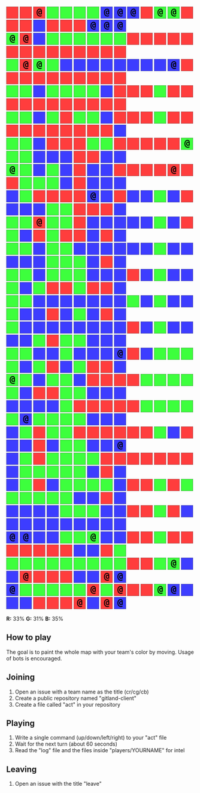 ![](icons/ur) ![](icons/ur) ![](icons/cr) ![](icons/ug) ![](icons/ug) ![](icons/ug) ![](icons/ug) ![](icons/cb) ![](icons/cb) ![](icons/cb) ![](icons/ur) ![](icons/cg) ![](icons/cg) ![](icons/ur) ![](icons/ur) ![](icons/ur) ![](icons/ub) ![](icons/ur) ![](icons/ur) ![](icons/ur) ![](icons/cb) ![](icons/cb) ![](icons/cb)  
![](icons/cg) ![](icons/cr) ![](icons/ub) ![](icons/ug) ![](icons/ug) ![](icons/ug) ![](icons/ug) ![](icons/ug) ![](icons/ug) ![](icons/ur) ![](icons/ur) ![](icons/ur) ![](icons/ur) ![](icons/ur) ![](icons/ur) ![](icons/ur) ![](icons/ur) ![](icons/ur) ![](icons/ur) ![](icons/ur) ![](icons/ur) ![](icons/ur) ![](icons/ur)  
![](icons/ug) ![](icons/cr) ![](icons/cg) ![](icons/ug) ![](icons/ub) ![](icons/ub) ![](icons/ub) ![](icons/ub) ![](icons/ub) ![](icons/ub) ![](icons/ub) ![](icons/ub) ![](icons/cb) ![](icons/ur) ![](icons/ur) ![](icons/ur) ![](icons/ur) ![](icons/ur) ![](icons/ur) ![](icons/ur) ![](icons/ur) ![](icons/ur) ![](icons/ur)  
![](icons/ug) ![](icons/ug) ![](icons/ub) ![](icons/ug) ![](icons/ug) ![](icons/ug) ![](icons/ug) ![](icons/ub) ![](icons/ur) ![](icons/ur) ![](icons/ur) ![](icons/ug) ![](icons/ur) ![](icons/ur) ![](icons/ur) ![](icons/ur) ![](icons/ur) ![](icons/ur) ![](icons/ur) ![](icons/ur) ![](icons/ur) ![](icons/ur) ![](icons/ur)  
![](icons/ug) ![](icons/ug) ![](icons/ub) ![](icons/ug) ![](icons/ur) ![](icons/ug) ![](icons/ug) ![](icons/ub) ![](icons/ur) ![](icons/ur) ![](icons/ur) ![](icons/ug) ![](icons/ur) ![](icons/ur) ![](icons/ur) ![](icons/ur) ![](icons/ur) ![](icons/ur) ![](icons/ur) ![](icons/ur) ![](icons/ur) ![](icons/ur) ![](icons/ub)  
![](icons/ug) ![](icons/ug) ![](icons/ub) ![](icons/ur) ![](icons/ur) ![](icons/ur) ![](icons/ug) ![](icons/ug) ![](icons/ur) ![](icons/ur) ![](icons/ur) ![](icons/ur) ![](icons/ur) ![](icons/cg) ![](icons/ug) ![](icons/ug) ![](icons/ub) ![](icons/ub) ![](icons/ub) ![](icons/ur) ![](icons/ur) ![](icons/ub) ![](icons/ub)  
![](icons/cg) ![](icons/ug) ![](icons/ub) ![](icons/ug) ![](icons/ub) ![](icons/ur) ![](icons/ub) ![](icons/ub) ![](icons/ur) ![](icons/ur) ![](icons/ur) ![](icons/ur) ![](icons/cr) ![](icons/ur) ![](icons/ur) ![](icons/ug) ![](icons/ug) ![](icons/ug) ![](icons/ub) ![](icons/ur) ![](icons/ub) ![](icons/ub) ![](icons/ub)  
![](icons/ub) ![](icons/ug) ![](icons/ur) ![](icons/ur) ![](icons/ur) ![](icons/ur) ![](icons/cb) ![](icons/ub) ![](icons/ur) ![](icons/ub) ![](icons/ub) ![](icons/ug) ![](icons/ub) ![](icons/ur) ![](icons/ub) ![](icons/ub) ![](icons/ub) ![](icons/ug) ![](icons/ug) ![](icons/ur) ![](icons/ur) ![](icons/ur) ![](icons/ub)  
![](icons/ug) ![](icons/ug) ![](icons/cr) ![](icons/ug) ![](icons/ug) ![](icons/ur) ![](icons/ub) ![](icons/ub) ![](icons/ub) ![](icons/ub) ![](icons/ub) ![](icons/ug) ![](icons/ub) ![](icons/ur) ![](icons/ug) ![](icons/ub) ![](icons/ur) ![](icons/ug) ![](icons/ur) ![](icons/ur) ![](icons/ub) ![](icons/ur) ![](icons/ub)  
![](icons/ug) ![](icons/ug) ![](icons/ub) ![](icons/ug) ![](icons/ug) ![](icons/ub) ![](icons/ub) ![](icons/ub) ![](icons/ub) ![](icons/ub) ![](icons/ub) ![](icons/ug) ![](icons/ub) ![](icons/ub) ![](icons/ub) ![](icons/ub) ![](icons/ub) ![](icons/ug) ![](icons/ug) ![](icons/ug) ![](icons/ub) ![](icons/ur) ![](icons/ub)  
![](icons/ug) ![](icons/ug) ![](icons/ub) ![](icons/ug) ![](icons/ug) ![](icons/ug) ![](icons/ub) ![](icons/ub) ![](icons/ub) ![](icons/ur) ![](icons/ub) ![](icons/ug) ![](icons/ub) ![](icons/ub) ![](icons/ug) ![](icons/ub) ![](icons/ug) ![](icons/ur) ![](icons/ur) ![](icons/ug) ![](icons/ur) ![](icons/ur) ![](icons/ub)  
![](icons/ug) ![](icons/ug) ![](icons/ub) ![](icons/ub) ![](icons/ub) ![](icons/ub) ![](icons/ub) ![](icons/ub) ![](icons/ub) ![](icons/ug) ![](icons/ub) ![](icons/ug) ![](icons/ub) ![](icons/ub) ![](icons/ug) ![](icons/ub) ![](icons/ub) ![](icons/ur) ![](icons/ub) ![](icons/ug) ![](icons/ub) ![](icons/ur) ![](icons/ub)  
![](icons/ug) ![](icons/ub) ![](icons/ub) ![](icons/ub) ![](icons/ub) ![](icons/ub) ![](icons/ub) ![](icons/ub) ![](icons/ub) ![](icons/ur) ![](icons/ub) ![](icons/ug) ![](icons/ub) ![](icons/ub) ![](icons/ub) ![](icons/ub) ![](icons/ug) ![](icons/ur) ![](icons/ug) ![](icons/ug) ![](icons/ub) ![](icons/ub) ![](icons/ub)  
![](icons/ug) ![](icons/ug) ![](icons/ub) ![](icons/ub) ![](icons/ug) ![](icons/ub) ![](icons/ub) ![](icons/ub) ![](icons/cb) ![](icons/ur) ![](icons/ub) ![](icons/ug) ![](icons/ug) ![](icons/ug) ![](icons/ug) ![](icons/ub) ![](icons/ug) ![](icons/ur) ![](icons/ub) ![](icons/ug) ![](icons/ur) ![](icons/ur) ![](icons/ub)  
![](icons/cg) ![](icons/ug) ![](icons/ub) ![](icons/ug) ![](icons/ug) ![](icons/ub) ![](icons/ur) ![](icons/ur) ![](icons/ur) ![](icons/ur) ![](icons/ug) ![](icons/ug) ![](icons/ug) ![](icons/ug) ![](icons/ug) ![](icons/ub) ![](icons/ur) ![](icons/ur) ![](icons/ug) ![](icons/ug) ![](icons/ub) ![](icons/ub) ![](icons/ub)  
![](icons/ub) ![](icons/ub) ![](icons/ub) ![](icons/ub) ![](icons/ug) ![](icons/ur) ![](icons/ur) ![](icons/ur) ![](icons/ur) ![](icons/ur) ![](icons/ug) ![](icons/ug) ![](icons/ug) ![](icons/ug) ![](icons/ug) ![](icons/cb) ![](icons/ug) ![](icons/ug) ![](icons/ug) ![](icons/ug) ![](icons/ub) ![](icons/ub) ![](icons/ub)  
![](icons/ub) ![](icons/ug) ![](icons/ur) ![](icons/ug) ![](icons/ug) ![](icons/ur) ![](icons/ur) ![](icons/ur) ![](icons/ur) ![](icons/ur) ![](icons/ur) ![](icons/ug) ![](icons/ub) ![](icons/ur) ![](icons/ub) ![](icons/ub) ![](icons/ur) ![](icons/ub) ![](icons/ug) ![](icons/ug) ![](icons/ub) ![](icons/ub) ![](icons/cb)  
![](icons/ub) ![](icons/ug) ![](icons/ur) ![](icons/ug) ![](icons/ug) ![](icons/ug) ![](icons/ug) ![](icons/ur) ![](icons/ur) ![](icons/ur) ![](icons/ur) ![](icons/ur) ![](icons/ur) ![](icons/ur) ![](icons/ub) ![](icons/ug) ![](icons/ug) ![](icons/ug) ![](icons/ug) ![](icons/ug) ![](icons/ub) ![](icons/ur) ![](icons/ub)  
![](icons/ub) ![](icons/ug) ![](icons/ur) ![](icons/ub) ![](icons/ug) ![](icons/ug) ![](icons/ug) ![](icons/ug) ![](icons/ub) ![](icons/ur) ![](icons/ur) ![](icons/ug) ![](icons/ur) ![](icons/ug) ![](icons/ug) ![](icons/ug) ![](icons/ug) ![](icons/ug) ![](icons/ug) ![](icons/ub) ![](icons/ub) ![](icons/ur) ![](icons/ub)  
![](icons/ub) ![](icons/ub) ![](icons/ub) ![](icons/ub) ![](icons/ug) ![](icons/ug) ![](icons/ug) ![](icons/ub) ![](icons/ub) ![](icons/ur) ![](icons/ur) ![](icons/ug) ![](icons/ur) ![](icons/ub) ![](icons/ub) ![](icons/ub) ![](icons/ub) ![](icons/ub) ![](icons/ub) ![](icons/ub) ![](icons/ub) ![](icons/ub) ![](icons/ub)  
![](icons/cb) ![](icons/cb) ![](icons/ub) ![](icons/ub) ![](icons/ug) ![](icons/ug) ![](icons/cg) ![](icons/ub) ![](icons/ub) ![](icons/ur) ![](icons/ur) ![](icons/ug) ![](icons/ur) ![](icons/ur) ![](icons/ur) ![](icons/ur) ![](icons/ur) ![](icons/ur) ![](icons/ur) ![](icons/ub) ![](icons/ub) ![](icons/ur) ![](icons/ug)  
![](icons/ug) ![](icons/ug) ![](icons/ug) ![](icons/ug) ![](icons/ug) ![](icons/ug) ![](icons/ug) ![](icons/ug) ![](icons/ug) ![](icons/ur) ![](icons/ur) ![](icons/ug) ![](icons/cg) ![](icons/ub) ![](icons/ub) ![](icons/cr) ![](icons/ur) ![](icons/ur) ![](icons/ur) ![](icons/ub) ![](icons/ub) ![](icons/cr) ![](icons/cb)  
![](icons/cb) ![](icons/ug) ![](icons/ug) ![](icons/ug) ![](icons/ug) ![](icons/ug) ![](icons/cr) ![](icons/ug) ![](icons/cr) ![](icons/ur) ![](icons/ur) ![](icons/cg) ![](icons/cb) ![](icons/ub) ![](icons/ub) ![](icons/ub) ![](icons/ur) ![](icons/ur) ![](icons/ur) ![](icons/cr) ![](icons/ub) ![](icons/cr) ![](icons/cb)

**R:** 33% **G:** 31% **B:** 35%
## How to play

The goal is to paint the whole map with your team's color by moving. Usage of bots is encouraged.

## Joining
1. Open an issue with a team name as the title (cr/cg/cb)
2. Create a public repository named "gitland-client"
3. Create a file called "act" in your repository

## Playing
1. Write a single command (up/down/left/right) to your "act" file
2. Wait for the next turn (about 60 seconds)
3. Read the "log" file and the files inside "players/YOURNAME" for intel

## Leaving
1. Open an issue with the title "leave"
